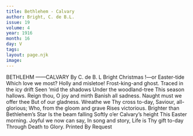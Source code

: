 ```yaml
---
title: Bethlehem - Calvary
author: Bright, C. de B.L.
issue: 19
volume: 4
year: 1916
month: 16
day: V
tags:
layout: page.njk
image:
---
```

BETHLEHM ——CALVARY    By C. de B. L Bright       Christmas !—or Easter-tide    Which love we most?    Holly and misletoe!    Frost-king-and ghost.    Traced in the icy drift    Seen ’mid the shadows    Under the woodland-tree    This season hallows.    Reign thou, O joy and mirth    Banish all sadness.    Naught must we offer thee    But of our gladness.    Wreathe we Thy cross to-day,    Saviour, all-glorious;    Who, from the gloom and grave    Rises victorious.    Brighter than Bethlehem’s Star    Is the beam falling    Softly o’er Calvary’s height    This Easter morning.    Joyful we now can say,    In song and story,    Life is Thy gift to-day    Through Death to Glory.       Printed By Request 


